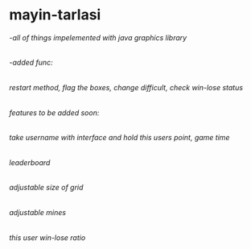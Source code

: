 # mayin-tarlasi  
###### -all of things impelemented with java graphics library  
###### -added func:  
######  restart method, flag the boxes, change difficult, check win-lose status  



###### features to be added soon:
###### take username with interface and hold this users point, game time
###### leaderboard
###### adjustable size of grid
###### adjustable mines
###### this user win-lose ratio


